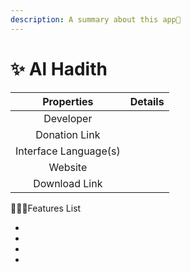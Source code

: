```yaml
---
description: A summary about this app💐
---
```


# ✨ Al Hadith

|       Properties      | Details |
| :-------------------: | :-----: |
|       Developer       |         |
|     Donation Link     |         |
| Interface Language(s) |         |
|        Website        |         |
|     Download Link     |         |

💁🏽‍♂️Features List

*
*
*
*
